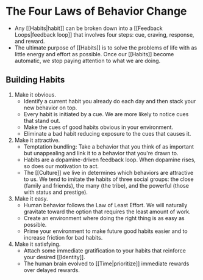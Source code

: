 # The Four Laws of Behavior Change

- Any [[Habits|habit]] can be broken down into a [[Feedback Loops|feedback loop]] that involves four steps: cue, craving, response, and reward.
- The ultimate purpose of [[Habits]] is to solve the problems of life with as little energy and effort as possible. Once our [[Habits]] become automatic, we stop paying attention to what we are doing.

## Building Habits

1. Make it obvious.
   - Identify a current habit you already do each day and then stack your new behavior on top.
   - Every habit is initiated by a cue. We are more likely to notice cues that stand out.
   - Make the cues of good habits obvious in your environment.
   - Eliminate a bad habit reducing exposure to the cues that causes it.
2. Make it attractive.
   - Temptation bundling: Take a behavior that you think of as important but unappealing and link it to a behavior that you're drawn to.
   - Habits are a dopamine-driven feedback loop. When dopamine rises, so does our motivation to act.
   - The [[Culture]] we live in determines which behaviors are attractive to us. We tend to imitate the habits of three social groups: the close (family and friends), the many (the tribe), and the powerful (those with status and prestige).
3. Make it easy.
   - Human behavior follows the Law of Least Effort. We will naturally gravitate toward the option that requires the least amount of work.
   - Create an environment where doing the right thing is as easy as possible.
   - Prime your environment to make future good habits easier and to increase friction for bad habits.
4. Make it satisfying.
   - Attach some immediate gratification to your habits that reinforce your desired [[Identity]].
   - The human brain evolved to [[Time|prioritize]] immediate rewards over delayed rewards.
